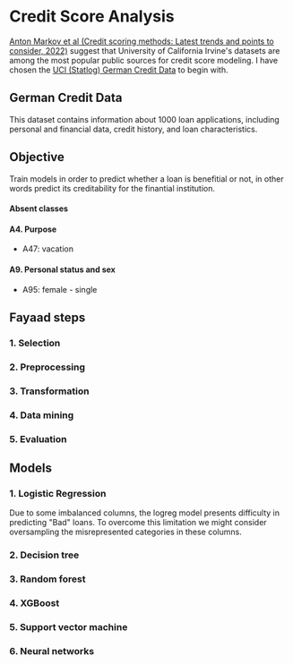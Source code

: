 # Credit Score Analysis

[Anton Markov et al (Credit scoring methods: Latest trends and points to consider, 2022)](https://www.sciencedirect.com/science/article/pii/S2405918822000095) suggest that University of California Irvine's datasets are among the most popular public sources for credit score modeling. I have chosen the [UCI (Statlog) German Credit Data](https://archive.ics.uci.edu/dataset/144/statlog+german+credit+data) to begin with.

## German Credit Data 

This dataset contains information about 1000 loan applications, including personal and financial data, credit history, and loan characteristics.

## Objective

Train models in order to predict whether a loan is benefitial or not, in other words predict its creditability for the finantial institution.

#### Absent classes

#### A4. Purpose
- A47: vacation

#### A9. Personal status and sex 
- A95: female - single

## Fayaad steps

### 1. Selection
### 2. Preprocessing
### 3. Transformation
### 4. Data mining
### 5. Evaluation

## Models

### 1. Logistic Regression

Due to some imbalanced columns, the logreg model presents difficulty in predicting "Bad" loans. To overcome this limitation we might consider oversampling the misrepresented categories in these columns.

### 2. Decision tree
### 3. Random forest
### 4. XGBoost
### 5. Support vector machine
### 6. Neural networks